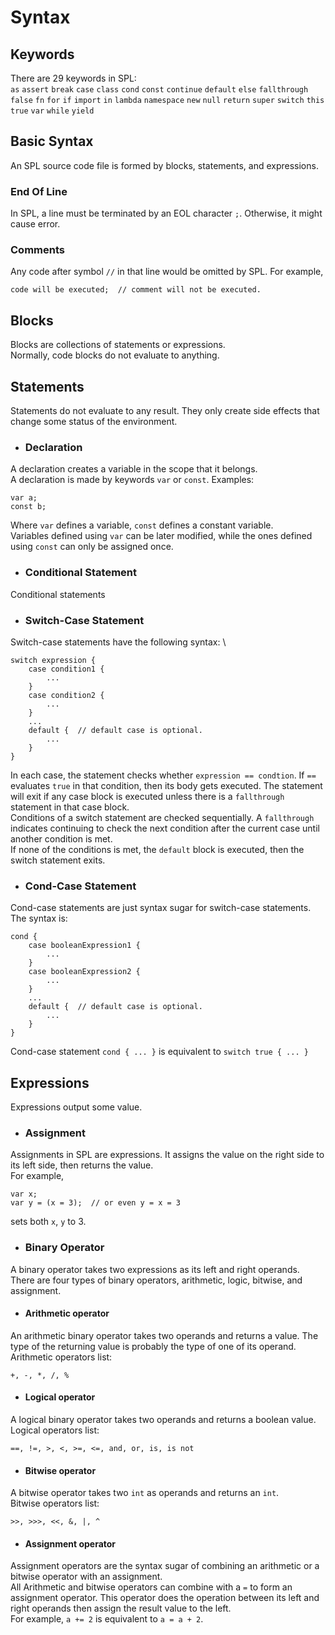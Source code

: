 # Syntax

## Keywords
There are 29 keywords in SPL: \
`as` `assert` `break` `case` `class` 
`cond` `const` `continue` `default` `else` 
`fallthrough` `false` `fn` `for` `if` 
`import` `in` `lambda` `namespace` `new` 
`null` `return` `super` `switch` `this`
`true` `var` `while` `yield`

## Basic Syntax

An SPL source code file is formed by blocks, statements, and expressions.

### End Of Line
In SPL, a line must be terminated by an EOL character `;`. Otherwise, it might cause error.

### Comments
Any code after symbol `//` in that line would be omitted by SPL.
For example, 
```
code will be executed;  // comment will not be executed.
```

## Blocks
Blocks are collections of statements or expressions.\
Normally, code blocks do not evaluate to anything.

## Statements
Statements do not evaluate to any result. They only create side effects that change some status of the environment.

* ### Declaration
A declaration creates a variable in the scope that it belongs. \
A declaration is made by keywords `var` or `const`. Examples:
```
var a;
const b;
```
Where `var` defines a variable, `const` defines a constant variable. \
Variables defined using `var` can be later modified, while the ones defined using `const` can only be assigned once.

* ### Conditional Statement
Conditional statements

* ### Switch-Case Statement
Switch-case statements have the following syntax: \
```
switch expression {
    case condition1 {
        ...
    }
    case condition2 {
        ...
    }
    ...
    default {  // default case is optional.
        ...
    }
}
```
In each case, the statement checks whether `expression == condtion`. If `==` evaluates `true` in that condition, 
then its body gets executed. The statement will exit if any case block is executed unless there is a `fallthrough`
statement in that case block. \
Conditions of a switch statement are checked sequentially. A `fallthrough` indicates continuing to check the next
condition after the current case until another condition is met. \
If none of the conditions is met, the `default` block is executed, then the switch statement exits.

* ### Cond-Case Statement
Cond-case statements are just syntax sugar for switch-case statements. \
The syntax is:
```
cond {
    case booleanExpression1 {
        ... 
    }
    case booleanExpression2 {
        ...
    }
    ...
    default {  // default case is optional.
        ...
    }
}
```

Cond-case statement `cond { ... }` is equivalent to `switch true { ... }`

## Expressions
Expressions output some value.

* ### Assignment
Assignments in SPL are expressions. It assigns the value on the right side to its left side, then returns the value. \
For example,
```
var x;
var y = (x = 3);  // or even y = x = 3
```
sets both `x`, `y` to 3.

* ### Binary Operator
A binary operator takes two expressions as its left and right operands. \
There are four types of binary operators, arithmetic, logic, bitwise, and assignment.

* #### Arithmetic operator
An arithmetic binary operator takes two operands and returns a value. The type of the returning value is probably the
type of one of its operand. \
Arithmetic operators list:
```
+, -, *, /, %
```

* #### Logical operator
A logical binary operator takes two operands and returns a boolean value. \
Logical operators list:
```
==, !=, >, <, >=, <=, and, or, is, is not
```

* #### Bitwise operator
A bitwise operator takes two `int` as operands and returns an `int`. \
Bitwise operators list:
```
>>, >>>, <<, &, |, ^
```

* #### Assignment operator
Assignment operators are the syntax sugar of combining an arithmetic or a bitwise operator with an assignment. \
All Arithmetic and bitwise operators can combine with a `=` to form an assignment operator. This operator does the 
operation between its left and right operands then assign the result value to the left. \
For example, `a += 2` is equivalent to `a = a + 2`.
